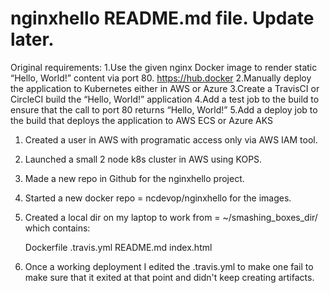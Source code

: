 # nginxhello README.md file. Update later.
Original requirements:
1.Use the given nginx Docker image to render static “Hello, World!” content via port 80. https://hub.docker
2.Manually deploy the application to Kubernetes either in AWS or Azure
3.Create a TravisCI or CircleCI build the “Hello, World!” application
4.Add a test job to the build to ensure that the call to port 80 returns “Hello, World!”
5.Add a deploy job to the build that deploys the application to AWS ECS or Azure AKS



1. Created a user in AWS with programatic access only via AWS IAM tool.
2. Launched a small 2 node k8s cluster in AWS using KOPS.
3. Made a new repo in Github for the nginxhello project.
4. Started a new docker repo = ncdevop/nginxhello for the images.
5. Created a local dir on my laptop to work from = ~/smashing_boxes_dir/ which contains:

	Dockerfile
	.travis.yml
	README.md
	index.html
6. Once a working deployment I edited the .travis.yml to make one fail to make sure that it exited
	at that point and didn't keep creating artifacts.
	
	 
